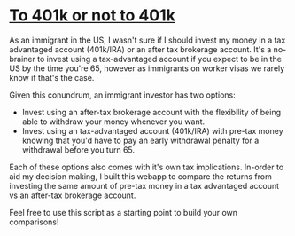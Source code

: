 # [To 401k or not to 401k](https://www.401k-helper.kearanky.com/)

As an immigrant in the US, I wasn't sure if I should invest my money in a tax advantaged account (401k/IRA) or an after tax brokerage account. It's a no-brainer to invest using a tax-advantaged account if you expect to be in the US by the time you're 65, however as immigrants on worker visas we rarely know if that's the case.  

Given this conundrum, an immigrant investor has two options:
* Invest using an after-tax brokerage account with the flexibility of being able to withdraw your money whenever you want.
* Invest using an tax-advantaged account (401k/IRA) with pre-tax money knowing that you'd have to pay an early withdrawal penalty for a withdrawal before you turn 65.  

Each of these options also comes with it's own tax implications. In-order to aid my decision making, I built this webapp to compare the returns from investing the same amount of pre-tax money in a tax advantaged account vs an after-tax brokerage account.

Feel free to use this script as a starting point to build your own comparisons!